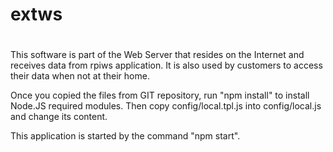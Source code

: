 # extws
#
This software is part of the Web Server that resides on the Internet and receives
data from rpiws application.
It is also used by customers to access their data when not at their home.

Once you copied the files from GIT repository, run "npm install" to install Node.JS required modules.
Then copy config/local.tpl.js into config/local.js and change its content.

This application is started by the command "npm start".
